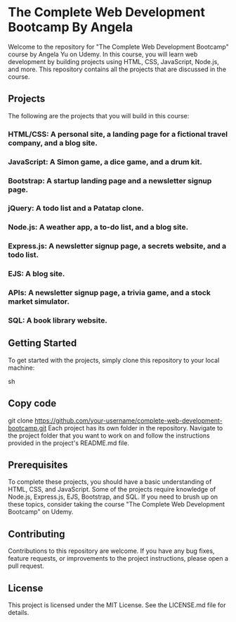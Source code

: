 
# The Complete Web Development Bootcamp By Angela
Welcome to the repository for "The Complete Web Development Bootcamp" course by Angela Yu on Udemy. In this course, you will learn web development by building projects using HTML, CSS, JavaScript, Node.js, and more. This repository contains all the projects that are discussed in the course.

## Projects
The following are the projects that you will build in this course:

### HTML/CSS: A personal site, a landing page for a fictional travel company, and a blog site.
### JavaScript: A Simon game, a dice game, and a drum kit.
### Bootstrap: A startup landing page and a newsletter signup page.
### jQuery: A todo list and a Patatap clone.
### Node.js: A weather app, a to-do list, and a blog site.
### Express.js: A newsletter signup page, a secrets website, and a todo list.
### EJS: A blog site.
### APIs: A newsletter signup page, a trivia game, and a stock market simulator.
### SQL: A book library website.
## Getting Started
To get started with the projects, simply clone this repository to your local machine:

sh
## Copy code
git clone https://github.com/your-username/complete-web-development-bootcamp.git
Each project has its own folder in the repository. Navigate to the project folder that you want to work on and follow the instructions provided in the project's README.md file.

## Prerequisites
To complete these projects, you should have a basic understanding of HTML, CSS, and JavaScript. Some of the projects require knowledge of Node.js, Express.js, EJS, Bootstrap, and SQL. If you need to brush up on these topics, consider taking the course "The Complete Web Development Bootcamp" on Udemy.

## Contributing
Contributions to this repository are welcome. If you have any bug fixes, feature requests, or improvements to the project instructions, please open a pull request.

## License
This project is licensed under the MIT License. See the LICENSE.md file for details.
